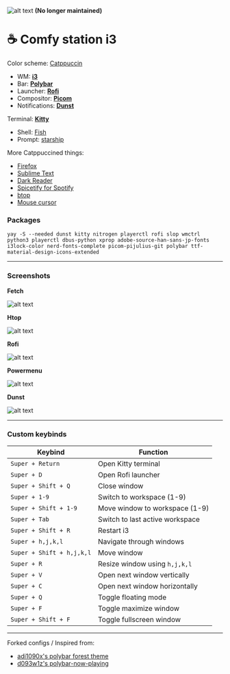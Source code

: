 ![alt text](https://github.com/Zerodya/dotfiles/raw/main/Comfy%20station%20i3/screenshots/clean.png)
**(No longer maintained)**
# ☕ Comfy station i3

Color scheme: [Catppuccin](https://github.com/catppuccin/catppuccin)
- WM: [**i3**](https://github.com/Zerodya/dotfiles/tree/main/Comfy%20station%20i3/.config/i3)
- Bar: [**Polybar**](https://github.com/Zerodya/dotfiles/tree/main/Comfy%20station%20i3/.config/polybar)
- Launcher: [**Rofi**](https://github.com/Zerodya/dotfiles/tree/main/Comfy%20station%20i3/.config/rofi)
- Compositor: [**Picom**](https://github.com/Zerodya/dotfiles/tree/main/Comfy%20station%20i3/.config/picom)
- Notifications: [**Dunst**](https://github.com/Zerodya/dotfiles/tree/main/Comfy%20station%20i3/.config/dunst)

Terminal: [**Kitty**](https://github.com/Zerodya/dotfiles/tree/main/Comfy%20station%20i3/.config/kitty)
- Shell: [Fish](https://github.com/catppuccin/fish)
- Prompt: [starship](https://starship.rs/)

More Catppuccined things:
  - [Firefox](https://addons.mozilla.org/en-US/firefox/addon/catppuccin-dark-sky/)
  - [Sublime Text](https://github.com/catppuccin/sublime-text)
  - [Dark Reader](https://github.com/catppuccin/dark-reader)
  - [Spicetify for Spotify](https://github.com/catppuccin/spicetify)
  - [btop](https://github.com/catppuccin/btop)
  - [Mouse cursor](https://github.com/catppuccin/cursors)

### Packages
```
yay -S --needed dunst kitty nitrogen playerctl rofi slop wmctrl python3 playerctl dbus-python xprop adobe-source-han-sans-jp-fonts i3lock-color nerd-fonts-complete picom-pijulius-git polybar ttf-material-design-icons-extended
```

***
### Screenshots


**Fetch**

![alt text](https://github.com/Zerodya/dotfiles/raw/main/Comfy%20station%20i3/screenshots/fetch.png)


**Htop**

![alt text](https://github.com/Zerodya/dotfiles/raw/main/Comfy%20station%20i3/screenshots/htop.png)


**Rofi**

![alt text](https://github.com/Zerodya/dotfiles/raw/main/Comfy%20station%20i3/screenshots/rofi.png)


**Powermenu**

![alt text](https://github.com/Zerodya/dotfiles/raw/main/Comfy%20station%20i3/screenshots/powermenu.png)


**Dunst**

![alt text](https://github.com/Zerodya/dotfiles/raw/main/Comfy%20station%20i3/screenshots/dunst.png)

***
### Custom keybinds

| Keybind | Function |
| --- | --- |
| `Super + Return` | Open Kitty terminal |
| `Super + D` | Open Rofi launcher |
| `Super + Shift + Q` | Close window |
| `Super + 1-9` | Switch to workspace (1-9) |
| `Super + Shift + 1-9` | Move window to workspace (1-9) |
| `Super + Tab` | Switch to last active workspace |
| `Super + Shift + R` | Restart i3 |
| `Super + h,j,k,l` | Navigate through windows |
| `Super + Shift + h,j,k,l` | Move window |
| `Super + R` | Resize window using `h,j,k,l` |
| `Super + V` | Open next window vertically |
| `Super + C` | Open next window horizontally |
| `Super + Q` | Toggle floating mode |
| `Super + F` | Toggle maximize window |
| `Super + Shift + F` | Toggle fullscreen window |

***
Forked configs / Inspired from: 
- [adi1090x's polybar forest theme](https://github.com/adi1090x/polybar-themes#forest)
- [d093w1z's polybar-now-playing](https://github.com/d093w1z/polybar-now-playing/blob/master/polybar-now-playing)
